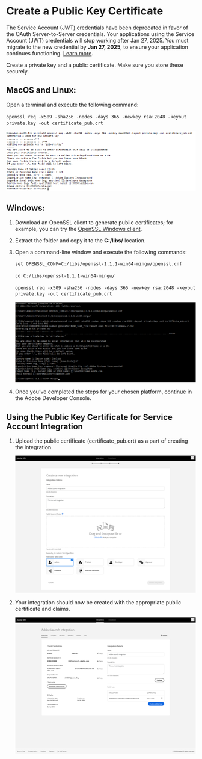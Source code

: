 # Create a Public Key Certificate


<InlineAlert slots="text"/>

The Service Account (JWT) credentials have been deprecated in favor of the OAuth Server-to-Server credentials. Your applications using the Service Account (JWT) credentials will stop working after Jan 27, 2025. You must migrate to the new credential by **Jan 27, 2025**, to ensure your application continues functioning. [Learn more](./serverToServerAuthentication/migration.md).

Create a private key and a public certificate. Make sure you store these securely.

## MacOS and Linux:

Open a terminal and execute the following command:  

`openssl req -x509 -sha256 -nodes -days 365 -newkey rsa:2048 -keyout private.key -out certificate_pub.crt`

![Generate public certificate](../Images/auth_jwtqs_00.png "Generate Public certificate")

## Windows:

1. Download an OpenSSL client to generate public certificates; for example, you can try the [OpenSSL Windows client](https://bintray.com/vszakats/generic/download_file?file_path=openssl-1.1.1-win64-mingw.zip).

2. Extract the folder and copy it to the **C:/libs/** location.

3. Open a command-line window and execute the following commands:  

    ```
    set OPENSSL_CONF=C:/libs/openssl-1.1.1-win64-mingw/openssl.cnf  
    
    cd C:/libs/openssl-1.1.1-win64-mingw/  
    
    openssl req -x509 -sha256 -nodes -days 365 -newkey rsa:2048 -keyout private.key -out certificate_pub.crt
    ```  
    ![Generate public certificate windows](../Images/auth_jwtqs_000.png "Generate Public certificate windows")

4. Once you&rsquo;ve completed the steps for your chosen platform, continue in the Adobe Developer Console.

## Using the Public Key Certificate for Service Account Integration

1. Upload the public certificate (certificate_pub.crt) as a part of creating the integration.

    ![Upload public certificate](../Images/auth_jwtqs_03.png "Upload public certificate")

2. Your integration should now be created with the appropriate public certificate and claims.

    ![Integration created](../Images/auth_jwtqs_04.png "Integration created")
